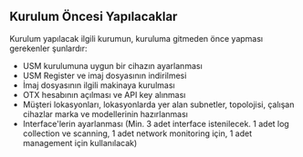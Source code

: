 ## Kurulum Öncesi Yapılacaklar

Kurulum yapılacak ilgili kurumun, kuruluma gitmeden önce yapması gerekenler şunlardır:  

- USM kurulumuna uygun bir cihazın ayarlanması
- USM Register ve imaj dosyasının indirilmesi
- İmaj dosyasının ilgili makinaya kurulması
- OTX hesabının açılması ve API key alınması
- Müşteri lokasyonları, lokasyonlarda yer alan subnetler, topolojisi, çalışan cihazlar marka ve modellerinin hazırlanması
- Interface'lerin ayarlanması (Min. 3 adet interface istenilecek. 1 adet log collection ve scanning, 1 adet network monitoring için, 1 adet management için kullanılacak)